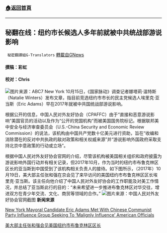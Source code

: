 ###  [:house:返回首頁](https://github.com/ourhimalayas/txt)
---


## 秘翻在线：纽约市长候选人多年前就被中共统战部游说影响
` 秘密翻譯組G-Translators` [轉載自GNews](https://gnews.org/zh-hans/1597362/)

#### 撰稿：彩虹

#### 校对：Chris
![](https://assets.gnews.org/wp-content/uploads/2021/10/图片1-38.jpg)图片来源：ABC7 New York
10月15日，《国家脉动》调查记者娜塔莉·温特斯（Natalie Winters）发布文章，指目前竞选纽约市市长的民主党候选人埃里克·亚当斯（Eric Adams）早在2017年就被中共国统战部游说影响。

根据公开的信息，中国人民对外友好协会（CPAFFC）由于“直接和恶意游说影响”美国官员的活动以及作为“公开的党国机构”而被美国国务院标记。根据联邦美中安全与经济审查委员会（U.S.-China Security and Economic Review Commission）的说法，该机构由中国共产党数十亿美元进行资助，旨在“收编和消除潜在的反对中共执政的敌对政策和相关权威来源”并“游说影响外国政府采取支持北京中意政策的行动或立场”。

根据中国人民对外友好协会官网的介绍，尽管该机构被美国相关组织和政府披露为游说影响外国行动并有相关记录，但2017年10月，作为当时的纽约市布鲁克林区区长的亚当斯到中国受到了该机构相关负责人的接待。如下图所示，（2017年）10月19日，美大部主任张和强在京会见了来华访问的美国纽约市布鲁克林区区长埃里克·亚当斯。该主任向他介绍了中国人民对外友好协会的工作职能及对美工作情况，并总结了亚当斯此行的目的：“未来希望进一步推进布鲁克林区对华交往，增进双方在青少年交流、文化、商贸等领域的合作。”
![](https://assets.gnews.org/wp-content/uploads/2021/10/图片2-20.png)图片来源：中国人民对外友好协会官网截图
**新闻来源**

[New York Mayoral Candidate Eric Adams Met With Chinese Communist Party Influence Group Seeking To ‘Malignly Influence’ American Officials](https://thenationalpulse.com/exclusive/eric-adams-met-with-cpaffc/)

[美大部主任张和强会见美国纽约市布鲁克林区区长](https://www.cpaffc.org.cn/index/news/detail/id/1072/lang/1.html)
